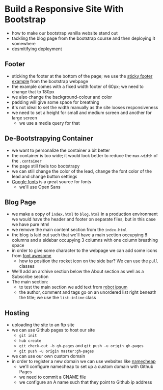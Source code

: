 # Build a Responsive Site With Bootstrap

-   how to make our bootstrap vanilla website stand out
-   tackling the blog page from the bootstrap course and then deploying it somewhere
-   desmitifying deployment

## Footer

-   sticking the footer at the bottom of the page; we use the [sticky footer example](http://getbootstrap.com/examples/sticky-footer/) from the bootstrap webpage
-   the example comes with a fixed width footer of 60px; we need to change that to 180px
-   we also change the background-colour and color
-   padding will give some space for breathing
-   it's not ideal to set the width manually as the site looses responsiveness
-   we need to set a height for small and medium screen and another for large screen
    -   we use a media query for that

## De-Bootstrapying Container

-   we want to personalize the container a bit better
-   the container is too wide; it would look better to reduce the `max-width` of the `.container`
-   the page still feels too bootstrapy
-   we can still change the color of the lead, change the font color of the lead and change button settings
-   [Google fonts](https://www.google.com/fonts) is a great source for fonts
    -   we'll use Open Sans

## Blog Page

-   we make a copy of `index.html` to `blog.html` in a production environment we would have the header and footer on separate files, but in this case we have pure html
-   we remove the main content section from the `index.html`
-   the blog is laid out such that we'll have a main section occupying 8 columns and a sidebar occupying 3 columns with one column breathing space
-   in order to give some character to the webpage we can add some icons from [font awesome](http://fontawesome.io/?ref=FreeSourceLab)
    -   how to position the rocket icon on the side bar? We can use the `pull` classes
-   We'll add an archive section below the About section as well as a Subscribe section
-   The main section:
    -   to test the main section we add text from [robot ipsum](http://www.robotipsum.com/)
    -   the author, comment and tags go on an unordered list right beneath the title; we use the `list-inline` class

## Hosting

-   uploading the site to an ftp site
-   we can use Github pages to host our site
    -   `git init`
    -   `hub create`
    -   `git check-out -b gh-pages` and `git push -u origin gh-pages`
    -   `git push -u origin master:gh-pages`
-   we can use our own custom domain
-   in order to register a new domain we can use websites like [namecheap](https://www.namecheap.com/)
    -   we'll configure namecheap to set up a custom domain with Github Pages
    -   we need to commit a CNAME file
    -   we configure an A name such that they point to Github ip address
